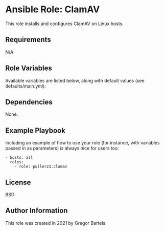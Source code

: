Ansible Role: ClamAV
=========

This role installs and configures ClamAV on Linux hosts.

Requirements
------------

N/A

Role Variables
--------------

Available variables are listed below, along with default values (see defaults/main.yml):

Dependencies
------------

None.

Example Playbook
----------------

Including an example of how to use your role (for instance, with variables passed in as parameters) is always nice for users too:

    - hosts: all
      roles:
        - role: puller23.clamav

License
-------

BSD

Author Information
------------------

This role was created in 2021 by Gregor Bartels.
